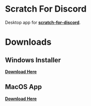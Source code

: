 # Scratch For Discord
Desktop app for **[scratch-for-discord](https://scratch-for-discord.netlify.app)**.

# Downloads
## Windows Installer
**[Download Here](https://github.com/DevSnowflake/scratch-for-discord/releases/download/v1.0.0/scratchfordiscord-installer.exe "Download windows installer")**
## MacOS App
**[Download Here](https://github.com/DevSnowflake/scratch-for-discord/releases/download/v1.0.0/scratchfordiscord-macos.zip "Download macos")**
